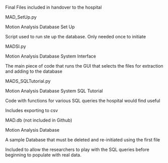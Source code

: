 Final Files included in handover to the hospital

MAD_SetUp.py 

  Motion Analysis Database Set Up
  
  Script used to run ste up the database. Only needed once to initiate



MADSI.py

  Motion Analysis Database System Interface
  
  The main piece of code that runs the GUI that selects the files for extraction and adding to the database
  
  
  
MADS_SQLTutorial.py

  Motion Analysis Database System SQL Tutorial
  
  Code with functions for various SQL queries the hospital would find useful
  
  Includes exporting to csv
  
  
  
MAD.db (not included in Github)

  Motion Analysis Database
  
  A sample Database that must be deleted and re-initiated using the first file
  
  Included to allow the researchers to play with the SQL queries before beginning to populate with real data.
  
  
  
